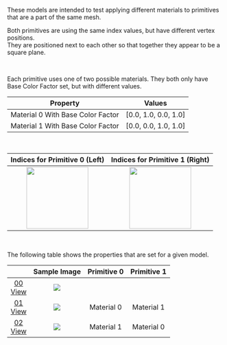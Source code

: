 These models are intended to test applying different materials to primitives that are a part of the same mesh.  

Both primitives are using the same index values, but have different vertex positions.  
They are positioned next to each other so that together they appear to be a square plane.  

<br>

Each primitive uses one of two possible materials. They both only have Base Color Factor set, but with different values.  

| Property | **Values** |
| :---: | :---: |
| Material 0 With Base Color Factor | [0.0,&nbsp;1.0,&nbsp;0.0,&nbsp;1.0] |
| Material 1 With Base Color Factor | [0.0,&nbsp;0.0,&nbsp;1.0,&nbsp;1.0] |


<br>

Indices for Primitive 0 (Left) | Indices for Primitive 1 (Right)
:---: | :---:
<img src="Figures/Indices_Primitive0.png" height="144" width="144" align="middle"> | <img src="Figures/Indices_Primitive1.png" height="144" width="144" align="middle">

<br>

The following table shows the properties that are set for a given model.  

|   | Sample Image | Primitive 0 | Primitive 1 |
| :---: | :---: | :---: | :---: |
| [00](Mesh_Primitives_00.gltf)<br>[View](https://bghgary.github.io/glTF-Assets-Viewer/?folder=11&model=0) | [<img src="Figures/Thumbnails/Mesh_Primitives_00.png" align="middle">](Figures/SampleImages/Mesh_Primitives_00.png) |   |   |
| [01](Mesh_Primitives_01.gltf)<br>[View](https://bghgary.github.io/glTF-Assets-Viewer/?folder=11&model=1) | [<img src="Figures/Thumbnails/Mesh_Primitives_01.png" align="middle">](Figures/SampleImages/Mesh_Primitives_01.png) | Material 0 | Material 1 |
| [02](Mesh_Primitives_02.gltf)<br>[View](https://bghgary.github.io/glTF-Assets-Viewer/?folder=11&model=2) | [<img src="Figures/Thumbnails/Mesh_Primitives_02.png" align="middle">](Figures/SampleImages/Mesh_Primitives_02.png) | Material 1 | Material 0 |
 
